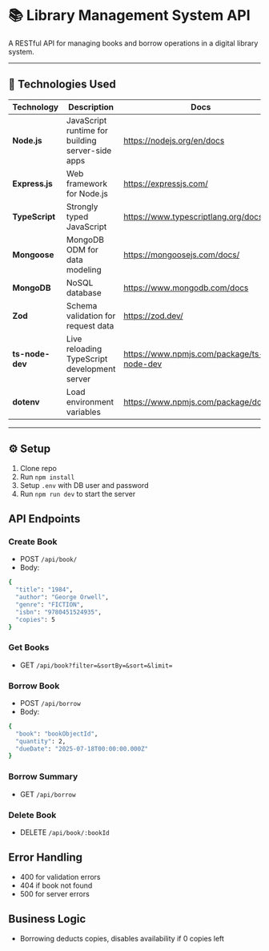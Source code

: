 # 📚 Library Management System API

A RESTful API for managing books and borrow operations in a digital library system.

---

## 🚀 Technologies Used

| Technology      | Description                                      | Docs                                      |
| --------------- | ------------------------------------------------ | ----------------------------------------- |
| **Node.js**     | JavaScript runtime for building server-side apps | https://nodejs.org/en/docs                |
| **Express.js**  | Web framework for Node.js                        | https://expressjs.com/                    |
| **TypeScript**  | Strongly typed JavaScript                        | https://www.typescriptlang.org/docs/      |
| **Mongoose**    | MongoDB ODM for data modeling                    | https://mongoosejs.com/docs/              |
| **MongoDB**     | NoSQL database                                   | https://www.mongodb.com/docs              |
| **Zod**         | Schema validation for request data               | https://zod.dev/                          |
| **ts-node-dev** | Live reloading TypeScript development server     | https://www.npmjs.com/package/ts-node-dev |
| **dotenv**      | Load environment variables                       | https://www.npmjs.com/package/dotenv      |

---

## ⚙️ Setup

1. Clone repo
2. Run `npm install`
3. Setup `.env` with DB user and password
4. Run `npm run dev` to start the server

## API Endpoints

### Create Book

- POST `/api/book/`
- Body:

```bash
{
  "title": "1984",
  "author": "George Orwell",
  "genre": "FICTION",
  "isbn": "9780451524935",
  "copies": 5
}
```

### Get Books

- GET `/api/book?filter=&sortBy=&sort=&limit=`

### Borrow Book

- POST `/api/borrow`
- Body:

```bash
{
  "book": "bookObjectId",
  "quantity": 2,
  "dueDate": "2025-07-18T00:00:00.000Z"
}
```

### Borrow Summary

- GET `/api/borrow`

### Delete Book

- DELETE `/api/book/:bookId`

## Error Handling

- 400 for validation errors
- 404 if book not found
- 500 for server errors

## Business Logic

- Borrowing deducts copies, disables availability if 0 copies left

